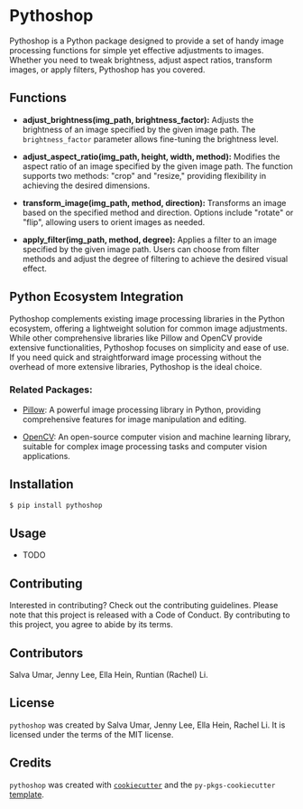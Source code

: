# Pythoshop

Pythoshop is a Python package designed to provide a set of handy image processing functions for simple yet effective adjustments to images. Whether you need to tweak brightness, adjust aspect ratios, transform images, or apply filters, Pythoshop has you covered.

## Functions

- **adjust_brightness(img_path, brightness_factor):**
  Adjusts the brightness of an image specified by the given image path. The `brightness_factor` parameter allows fine-tuning the brightness level.

- **adjust_aspect_ratio(img_path, height, width, method):**
  Modifies the aspect ratio of an image specified by the given image path. The function supports two methods: "crop" and "resize," providing flexibility in achieving the desired dimensions.

- **transform_image(img_path, method, direction):**
  Transforms an image based on the specified method and direction. Options include "rotate" or "flip", allowing users to orient images as needed.

- **apply_filter(img_path, method, degree):**
  Applies a filter to an image specified by the given image path. Users can choose from filter methods and adjust the degree of filtering to achieve the desired visual effect.


## Python Ecosystem Integration

Pythoshop complements existing image processing libraries in the Python ecosystem, offering a lightweight solution for common image adjustments. While other comprehensive libraries like Pillow and OpenCV provide extensive functionalities, Pythoshop focuses on simplicity and ease of use. If you need quick and straightforward image processing without the overhead of more extensive libraries, Pythoshop is the ideal choice.

### Related Packages:

- [Pillow](https://python-pillow.org/): A powerful image processing library in Python, providing comprehensive features for image manipulation and editing.

- [OpenCV](https://opencv.org/): An open-source computer vision and machine learning library, suitable for complex image processing tasks and computer vision applications.


## Installation

```bash
$ pip install pythoshop
```

## Usage

- TODO

## Contributing

Interested in contributing? Check out the contributing guidelines. Please note that this project is released with a Code of Conduct. By contributing to this project, you agree to abide by its terms.


## Contributors

Salva Umar, Jenny Lee, Ella Hein, Runtian (Rachel) Li.

## License

`pythoshop` was created by Salva Umar, Jenny Lee, Ella Hein, Rachel Li. It is licensed under the terms of the MIT license.

## Credits

`pythoshop` was created with [`cookiecutter`](https://cookiecutter.readthedocs.io/en/latest/) and the `py-pkgs-cookiecutter` [template](https://github.com/py-pkgs/py-pkgs-cookiecutter).
